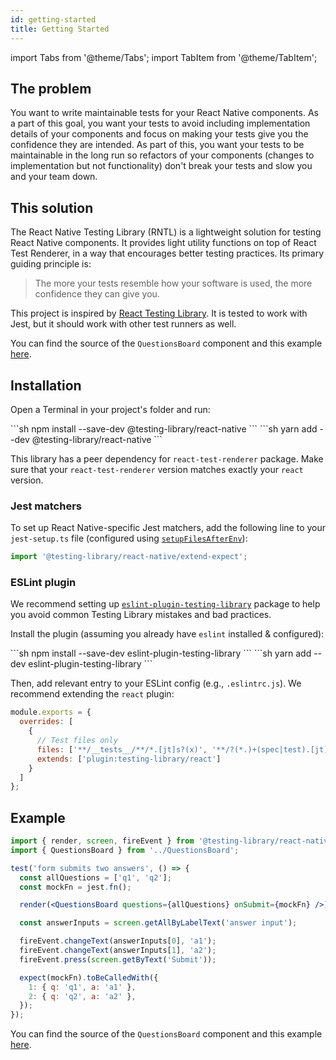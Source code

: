 ```yaml
---
id: getting-started
title: Getting Started
---
```


import Tabs from '@theme/Tabs';
import TabItem from '@theme/TabItem';

## The problem

You want to write maintainable tests for your React Native components. As a part of this goal, you want your tests to avoid including implementation details of your components and focus on making your tests give you the confidence they are intended. As part of this, you want your tests to be maintainable in the long run so refactors of your components (changes to implementation but not functionality) don't break your tests and slow you and your team down.

## This solution

The React Native Testing Library (RNTL) is a lightweight solution for testing React Native components. It provides light utility functions on top of React Test Renderer, in a way that encourages better testing practices. Its primary guiding principle is:

> The more your tests resemble how your software is used, the more confidence they can give you.

This project is inspired by [React Testing Library](https://github.com/testing-library/react-testing-library). It is tested to work with Jest, but it should work with other test runners as well.

You can find the source of the `QuestionsBoard` component and this example [here](https://github.com/callstack/react-native-testing-library/blob/main/src/__tests__/questionsBoard.test.tsx).

## Installation

Open a Terminal in your project's folder and run:

<Tabs groupId="package-manager">
<TabItem value="npm" label="npm">
```sh
npm install --save-dev @testing-library/react-native
```
</TabItem>
<TabItem value="yarn" label="yarn">
```sh
yarn add --dev @testing-library/react-native
```
</TabItem>
</Tabs>

This library has a peer dependency for `react-test-renderer` package. Make sure that your `react-test-renderer` version matches exactly your `react` version.

### Jest matchers

To set up React Native-specific Jest matchers, add the following line to your `jest-setup.ts` file (configured using [`setupFilesAfterEnv`](https://jestjs.io/docs/configuration#setupfilesafterenv-array)):

```ts
import '@testing-library/react-native/extend-expect';
```

### ESLint plugin

We recommend setting up [`eslint-plugin-testing-library`](https://github.com/testing-library/eslint-plugin-testing-library) package to help you avoid common Testing Library mistakes and bad practices.

Install the plugin (assuming you already have `eslint` installed & configured):

<Tabs groupId="package-manager">
<TabItem value="npm" label="npm">
```sh
npm install --save-dev eslint-plugin-testing-library
```
</TabItem>
<TabItem value="yarn" label="yarn">
```sh
yarn add --dev eslint-plugin-testing-library
```
</TabItem>
</Tabs>

Then, add relevant entry to your ESLint config (e.g., `.eslintrc.js`). We recommend extending the `react` plugin:

```js
module.exports = {
  overrides: [
    {
      // Test files only
      files: ['**/__tests__/**/*.[jt]s?(x)', '**/?(*.)+(spec|test).[jt]s?(x)'],
      extends: ['plugin:testing-library/react']
    }
  ]
};
```

## Example

```jsx
import { render, screen, fireEvent } from '@testing-library/react-native';
import { QuestionsBoard } from '../QuestionsBoard';

test('form submits two answers', () => {
  const allQuestions = ['q1', 'q2'];
  const mockFn = jest.fn();

  render(<QuestionsBoard questions={allQuestions} onSubmit={mockFn} />);

  const answerInputs = screen.getAllByLabelText('answer input');

  fireEvent.changeText(answerInputs[0], 'a1');
  fireEvent.changeText(answerInputs[1], 'a2');
  fireEvent.press(screen.getByText('Submit'));

  expect(mockFn).toBeCalledWith({
    1: { q: 'q1', a: 'a1' },
    2: { q: 'q2', a: 'a2' },
  });
});
```

You can find the source of the `QuestionsBoard` component and this example [here](https://github.com/callstack/react-native-testing-library/blob/main/src/__tests__/questionsBoard.test.tsx).
